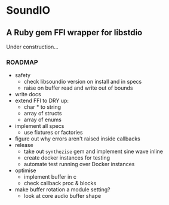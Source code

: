 # SoundIO

## A Ruby gem FFI wrapper for libstdio

Under construction...

### ROADMAP

- safety
  - check libsoundio version on install and in specs
  - raise on buffer read and write out of bounds
- write docs
- extend FFI to DRY up:
  - char * to string
  - array of structs
  - array of enums
- implement all specs
  - use fixtures or factories
- figure out why errors aren't raised inside callbacks
- release
  - take out `synthezise` gem and implement sine wave inline
  - create docker instances for testing
  - automate test running over Docker instances
- optimise
  - implement buffer in c
  - check callback proc & blocks
- make buffer rotation a module setting?
  - look at core audio buffer shape
